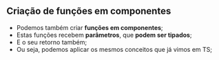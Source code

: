 ## Criação de funções em componentes

- Podemos também criar **funções em componentes**;
- Estas funções recebem **parâmetros**, que **podem ser tipados**;
- E o seu retorno também;
- Ou seja, podemos aplicar os mesmos conceitos que já vimos em TS;